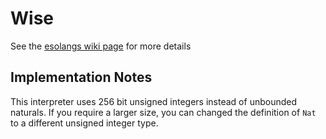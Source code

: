 # Wise

See the [esolangs wiki page](https://esolangs.org/wiki/Wise) for more details

## Implementation Notes
This interpreter uses 256 bit unsigned integers instead of unbounded naturals.
If you require a larger size, you can changed the definition of `Nat` to a
different unsigned integer type.
